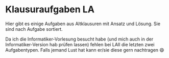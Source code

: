 # Klausuraufgaben LA

Hier gibt es einige Aufgaben aus Altklausuren mit Ansatz und Lösung. Sie sind nach Aufgabe sortiert.

Da ich die Informatiker-Vorlesung besucht habe (und mich auch in der Informatiker-Version hab prüfen lassen) fehlen bei LAII die letzten zwei Aufgabentypen. Falls jemand Lust hat kann er/sie diese gern nachtragen :smile:
